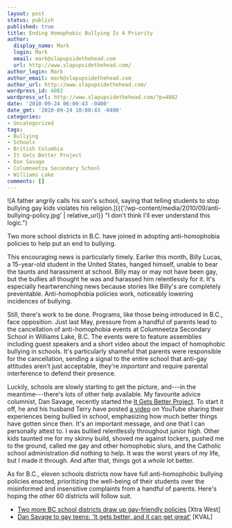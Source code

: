 ```yaml
---
layout: post
status: publish
published: true
title: Ending Homophobic Bullying Is A Priority
author:
  display_name: Mark
  login: Mark
  email: mark@slapupsidethehead.com
  url: http://www.slapupsidethehead.com/
author_login: Mark
author_email: mark@slapupsidethehead.com
author_url: http://www.slapupsidethehead.com/
wordpress_id: 4082
wordpress_url: http://www.slapupsidethehead.com/?p=4082
date: '2010-09-24 06:00:43 -0400'
date_gmt: '2010-09-24 10:00:43 -0400'
categories:
- Uncategorized
tags:
- Bullying
- Schools
- British Columbia
- It Gets Better Project
- Dan Savage
- Columneetza Secondary School
- Williams Lake
comments: []
---
```

![A father angrily calls his son's school, saying that telling students to stop bullying gay kids violates his religion.]({{'/wp-content/media/2010/09/anti-bullying-policy.jpg' | relative_url}} "I don't think I'll ever understand this logic.")

Two more school districts in B.C. have joined in adopting anti-homophobia policies to help put an end to bullying.

This encouraging news is particularly timely. Earlier this month, Billy Lucas, a 15-year-old student in the United States, hanged himself, unable to bear the taunts and harassment at school. Billy may or may not have been gay, but the bullies all thought he was and harassed him relentlessly for it. It's especially heartwrenching news because stories like Billy's are completely preventable. Anti-homophobia policies work, noticeably lowering incidences of bullying.

Still, there's work to be done. Programs, like those being introduced in B.C., face opposition. Just last May, pressure from a handful of parents lead to the cancellation of anti-homophobia events at Columneetza Secondary School in Williams Lake, B.C. The events were to feature assemblies including guest speakers and a short video about the impact of homophobic bullying in schools. It's particularly shameful that parents were responsible for the cancellation, sending a signal to the entire school that anti-gay attitudes aren't just acceptable, they're _important_ and require parental interference to defend their presence.

Luckily, schools are slowly starting to get the picture, and---in the meantime---there's lots of other help available. My favourite advice columnist, Dan Savage, recently started the [It Gets Better Project](http://www.youtube.com/user/itgetsbetterproject "It Gets Better"). To start it off, he and his husband Terry have posted [a video](http://www.youtube.com/watch?v=7IcVyvg2Qlo "Watch it; it's important.") on YouTube sharing their experiences being bullied in school, emphasizing how much better things have gotten since then. It's an important message, and one that I can personally attest to. I was bullied relentlessly throughout junior high. Other kids taunted me for my skinny build, shoved me against lockers, pushed me to the ground, called me gay and other homophobic slurs, and the Catholic school administration did nothing to help. It was the worst years of my life, but I made it through. And after that, things got a _whole_ lot better.

As for B.C., eleven schools districts now have full anti-homophobic bullying policies enacted, prioritizing the well-being of their students over the misinformed and insensitive complaints from a handful of parents. Here's hoping the other 60 districts will follow suit.

- [Two more BC school districts draw up gay-friendly policies](http://www.xtra.ca/public/Vancouver/Two_more_BC_school_districts_draw_up_gayfriendly_policies-9187.aspx) [Xtra West]
- [Dan Savage to gay teens: 'It gets better, and it can get great'](http://www.kval.com/news/health/103573499.html) [KVAL]
